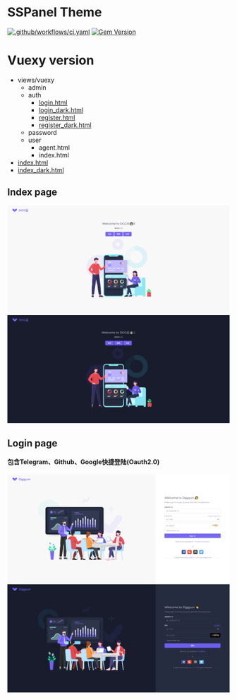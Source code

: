 # SSPanel Theme

[![.github/workflows/ci.yaml](https://github.com/pages-themes/cayman/actions/workflows/ci.yaml/badge.svg)](https://github.com/pages-themes/cayman/actions/workflows/ci.yaml) [![Gem Version](https://badge.fury.io/rb/jekyll-theme-cayman.svg)](https://badge.fury.io/rb/jekyll-theme-cayman)

# Vuexy version
- views/vuexy
  - admin
  - auth
    - [login.html](vuexy/login.png)
    - [login_dark.html](vuexy/login_dark.png)
    - [register.html](vuexy/register.png)
    - [register_dark.html](vuexy/register_dark.png)
  - password
  - user
    - agent.html
    - index.html
- [index.html](vuexy/index.png)
- [index_dark.html](vuexy/index_dark.png)

## Index page
![Index page for Vuexy theme](vuexy/index.png)
![Index page for Vuexy dark theme](vuexy/index_dark.png)

## Login page
#### 包含Telegram、Github、Google快捷登陆(Oauth2.0)
![Login page for Vuexy theme](vuexy/login.png)
![Login page for Vuexy dark theme](vuexy/login_dark.png)